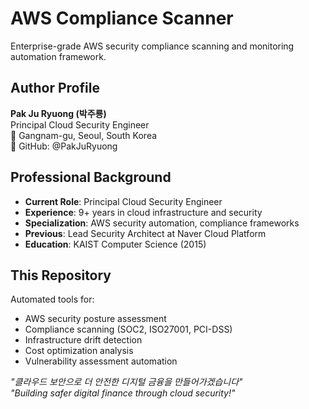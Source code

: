 # AWS Compliance Scanner

Enterprise-grade AWS security compliance scanning and monitoring automation framework. 

## Author Profile
**Pak Ju Ryuong (박주룡)**  
Principal Cloud Security Engineer  
📍 Gangnam-gu, Seoul, South Korea  
💼 GitHub: @PakJuRyuong  

## Professional Background
- **Current Role**: Principal Cloud Security Engineer
- **Experience**: 9+ years in cloud infrastructure and security
- **Specialization**: AWS security automation, compliance frameworks
- **Previous**: Lead Security Architect at Naver Cloud Platform
- **Education**: KAIST Computer Science (2015)

## This Repository
Automated tools for:
- AWS security posture assessment
- Compliance scanning (SOC2, ISO27001, PCI-DSS)
- Infrastructure drift detection  
- Cost optimization analysis
- Vulnerability assessment automation

*"클라우드 보안으로 더 안전한 디지털 금융을 만들어가겠습니다"*    
*"Building safer digital finance through cloud security!"*
